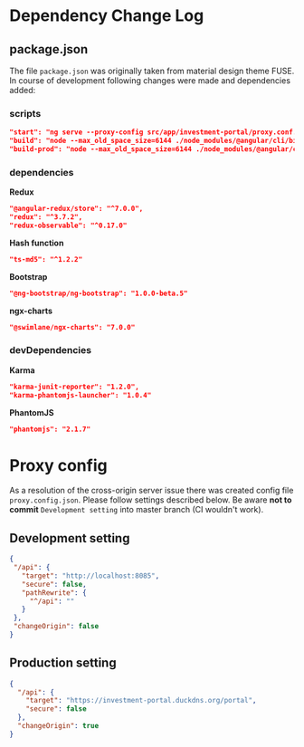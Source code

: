 # Dependency Change Log

## package.json
The file `package.json` was originally taken from material design theme FUSE. In course of development following 
changes were made and dependencies added:

### scripts

```json
"start": "ng serve --proxy-config src/app/investment-portal/proxy.conf.json",
"build": "node --max_old_space_size=6144 ./node_modules/@angular/cli/bin/ng build --dev --base-href /portal/",
"build-prod": "node --max_old_space_size=6144 ./node_modules/@angular/cli/bin/ng build --prod --base-href /portal/"
```

### dependencies

**Redux**

```json
"@angular-redux/store": "^7.0.0",
"redux": "^3.7.2",
"redux-observable": "^0.17.0"
```

**Hash function**

```json
"ts-md5": "^1.2.2"
```

**Bootstrap**

```json
"@ng-bootstrap/ng-bootstrap": "1.0.0-beta.5"
```

**ngx-charts**

```json
"@swimlane/ngx-charts": "7.0.0"
```

### devDependencies

**Karma**

```json
"karma-junit-reporter": "1.2.0",
"karma-phantomjs-launcher": "1.0.4"
```

**PhantomJS**

```json
"phantomjs": "2.1.7"
```


# Proxy config

As a resolution of the cross-origin server issue there was created config file `proxy.config.json`. Please follow 
settings described below. Be aware **not to commit** `Development setting` into master branch (CI wouldn't work).

## Development setting

```json
{
 "/api": {
   "target": "http://localhost:8085",
   "secure": false,
   "pathRewrite": {
     "^/api": ""
   }
 },
 "changeOrigin": false
}
```

## Production setting

```json
{
  "/api": {
    "target": "https://investment-portal.duckdns.org/portal",
    "secure": false
  },
  "changeOrigin": true
}
```


